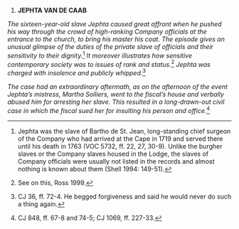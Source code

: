 1.  **JEPHTA VAN DE CAAB**

*The sixteen-year-old slave Jephta caused great affront when he pushed
his way through the crowd of high-ranking Company officials at the
entrance to the church, to bring his master his coat. The episode gives
an unusual glimpse of the duties of the private slave of officials and
their sensitivity to their dignity.*[^1] *It moreover illustrates how
sensitive contemporary society was to issues of rank and status.*[^2]
*Jephta was charged with insolence and publicly whipped.*[^3]

*The case had an extraordinary aftermath, as on the afternoon of the
event Jephta’s mistress, Martha Solliers, went to the fiscal’s house and
verbally abused him for arresting her slave. This resulted in a
long-drawn-out civil case in which the fiscal sued her for insulting his
person and office.*[^4]

[^1]: Jephta was the slave of Bartho de St. Jean, long-standing chief
    surgeon of the Company who had arrived at the Cape in 1719 and
    served there until his death in 1763 (VOC 5732, ff. 22, 27, 30-9).
    Unlike the burgher slaves or the Company slaves housed in the Lodge,
    the slaves of Company officials were usually not listed in the
    records and almost nothing is known about them (Shell 1994: 149-51).

[^2]: See on this, Ross 1999.

[^3]: CJ 36, ff. 72-4. He begged forgiveness and said he would never do
    such a thing again.

[^4]: CJ 848, ff. 67-8 and 74-5; CJ 1069, ff. 227-33.
